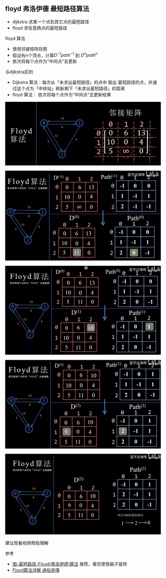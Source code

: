 
## floyd 弗洛伊德 最短路径算法

- dijkstra 求某一个点到其它点的最短路径
- floyd 求任意两点的最短路径

floyd 算法

- 使用邻接矩阵存图
- 假设有n个顶点，计算$D^{-1} path^{-1}$ 到 $D^{n}path^{n}$
 - 依次将每个点作为“中间点”去更新 

与dijkstra区别

- Dijkstra 算法：每次从「未求出最短路径」的点中 取出 最短路径的点，并通过这个点为「中转站」刷新剩下「未求出最短路径」的距离
- floyd 算法： 依次将每个点作为“中间点”去更新结果

![](./img/floyd/img1.png)

![](./img/floyd/img2.png)

![](./img/floyd/img3.png)

![](./img/floyd/img4.png)

![](./img/floyd/img5.png)

建议观看视频帮助理解

参考

- [图-最短路径-Floyd(弗洛伊德)算法](https://www.bilibili.com/video/BV19k4y1Q7Gj/?spm_id_from=333.788&vd_source=4d02a316606ea19e315b11bab27432aa) 推荐，看完使我脑子旋转
- [Floyd算法详解 通俗易懂](https://zhuanlan.zhihu.com/p/339542626)
